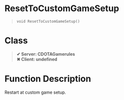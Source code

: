 # ResetToCustomGameSetup
> `void ResetToCustomGameSetup()`
# Class
> __✔ Server: CDOTAGamerules__  
> __✖ Client: undefined__  
# Function Description
Restart at custom game setup.
